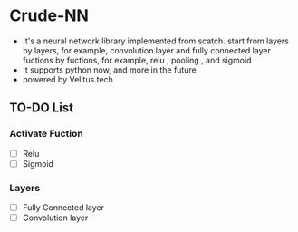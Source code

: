 # Crude-NN
- It's a neural network library implemented from scatch.
  start from layers by layers, for example, convolution layer and fully connected layer
  fuctions by fuctions, for example, relu , pooling , and sigmoid
- It supports python now, and more in the future
- powered by Velitus.tech
## TO-DO List
### Activate Fuction
- [ ] Relu
- [ ] Sigmoid

### Layers
- [ ] Fully Connected layer
- [ ] Convolution layer
